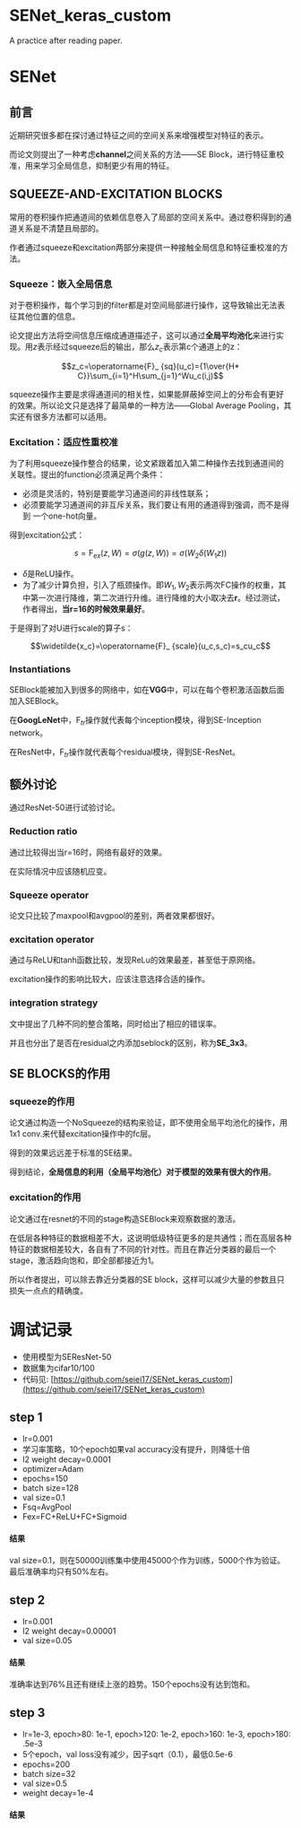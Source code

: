 # SENet_keras_custom
A practice after reading paper.
# SENet

## 前言
近期研究很多都在探讨通过特征之间的空间关系来增强模型对特征的表示。

而论文则提出了一种考虑**channel**之间关系的方法——SE Block，进行特征重校准，用来学习全局信息，抑制更少有用的特征。

## SQUEEZE-AND-EXCITATION BLOCKS
常用的卷积操作把通道间的依赖信息卷入了局部的空间关系中。通过卷积得到的通道关系是不清楚且局部的。

作者通过squeeze和excitation两部分来提供一种接触全局信息和特征重校准的方法。

### Squeeze：嵌入全局信息
对于卷积操作，每个学习到的filter都是对空间局部进行操作，这导致输出无法表征其他位置的信息。

论文提出方法将空间信息压缩成通道描述子，这可以通过**全局平均池化**来进行实现。用$z$表示经过squeeze后的输出，那么$z_c$表示第c个通道上的z：

$$z_c=\operatorname{F}_ {sq}(u_c)={1\over{H* C}}\sum_{i=1}^H\sum_{j=1}^Wu_c(i,j)$$

squeeze操作主要是求得通道间的相关性，如果能屏蔽掉空间上的分布会有更好的效果。所以论文只是选择了最简单的一种方法——Global Average Pooling，其实还有很多方法都可以适用。

### Excitation：适应性重校准
为了利用squeeze操作整合的结果，论文紧跟着加入第二种操作去找到通道间的关联性。提出的function必须满足两个条件：

* 必须是灵活的，特别是要能学习通道间的非线性联系；
* 必须要能学习通道间的非互斥关系，我们要让有用的通道得到强调，而不是得到 一个one-hot向量。

得到excitation公式：

$$s=\operatorname{F}_ {ex}(z,W)=\sigma(g(z,W))=\sigma(W_2\delta(W_1z))$$

* $\delta$是ReLU操作。
* 为了减少计算负担，引入了瓶颈操作。即$W_1,W_2$表示两次FC操作的权重，其中第一次进行降维，第二次进行升维。进行降维的大小取决去**r**。经过测试，作者得出，**当r=16的时候效果最好**。

于是得到了对U进行scale的算子s：

$$\widetilde{x_c}=\operatorname{F}_ {scale}(u_c,s_c)=s_cu_c$$

### Instantiations
SEBlock能被加入到很多的网络中，如在**VGG**中，可以在每个卷积激活函数后面加入SEBlock。

在**GoogLeNet**中，$\operatorname{F}_ {tr}$操作就代表每个inception模块，得到SE-Inception network。

在ResNet中，$\operatorname{F}_ {tr}$操作就代表每个residual模块，得到SE-ResNet。

## 额外讨论
通过ResNet-50进行试验讨论。

### Reduction ratio
通过比较得出当r=16时，网络有最好的效果。

在实际情况中应该随机应变。

### Squeeze operator
论文只比较了maxpool和avgpool的差别，两者效果都很好。

### excitation operator
通过与ReLU和tanh函数比较，发现ReLu的效果最差，甚至低于原网络。

excitation操作的影响比较大，应该注意选择合适的操作。

### integration strategy

文中提出了几种不同的整合策略，同时给出了相应的错误率。

并且也分出了是否在residual之内添加seblock的区别，称为**SE_3x3**。

## SE BLOCKS的作用
### squeeze的作用
论文通过构造一个NoSqueeze的结构来验证，即不使用全局平均池化的操作，用1x1 conv.来代替excitation操作中的fc层。

得到的效果远远差于标准的SE结果。

得到结论，**全局信息的利用（全局平均池化）对于模型的效果有很大的作用**。

### excitation的作用
论文通过在resnet的不同的stage构造SEBlock来观察数据的激活。

在低层各种特征的数据相差不大，这说明低级特征更多的是共通性；而在高层各种特征的数据相差较大，各自有了不同的针对性。而且在靠近分类器的最后一个stage，激活趋向饱和，即全部都接近为1。

所以作者提出，可以除去靠近分类器的SE block，这样可以减少大量的参数且只损失一点点的精确度。

# 调试记录

* 使用模型为SEResNet-50
* 数据集为cifar10/100
* 代码见: [https://github.com/seiei17/SENet_keras_custom](https://github.com/seiei17/SENet_keras_custom)

## step 1

* lr=0.001
* 学习率策略，10个epoch如果val accuracy没有提升，则降低十倍
* l2 weight decay=0.0001
* optimizer=Adam
* epochs=150
* batch size=128
* val size=0.1
* Fsq=AvgPool
* Fex=FC+ReLU+FC+Sigmoid

#### 结果
val size=0.1，则在50000训练集中使用45000个作为训练，5000个作为验证。
最后准确率均只有50%左右。

## step 2
* lr=0.001
* l2 weight decay=0.00001
* val size=0.05

#### 结果
准确率达到76%且还有继续上涨的趋势。150个epochs没有达到饱和。

## step 3
* lr=1e-3, epoch>80: 1e-1, epoch>120: 1e-2, epoch>160: 1e-3, epoch>180: .5e-3
* 5个epoch，val loss没有减少，因子sqrt（0.1），最低0.5e-6
* epochs=200
* batch size=32
* val size=0.5
* weight decay=1e-4

#### 结果
